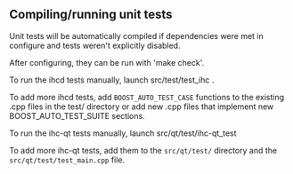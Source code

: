 Compiling/running unit tests
------------------------------------

Unit tests will be automatically compiled if dependencies were met in configure
and tests weren't explicitly disabled.

After configuring, they can be run with 'make check'.

To run the ihcd tests manually, launch src/test/test_ihc .

To add more ihcd tests, add `BOOST_AUTO_TEST_CASE` functions to the existing
.cpp files in the test/ directory or add new .cpp files that
implement new BOOST_AUTO_TEST_SUITE sections.

To run the ihc-qt tests manually, launch src/qt/test/ihc-qt_test

To add more ihc-qt tests, add them to the `src/qt/test/` directory and
the `src/qt/test/test_main.cpp` file.
